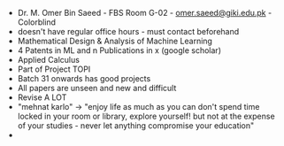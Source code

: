 - Dr. M. Omer Bin Saeed - FBS Room G-02 - omer.saeed@giki.edu.pk - Colorblind
- doesn't have regular office hours - must contact beforehand
- Mathematical Design & Analysis of Machine Learning
- 4 Patents in ML and n Publications in x (google scholar)
- Applied Calculus
- Part of Project TOPI
- Batch 31 onwards has good projects
- All papers are unseen and new and difficult
- Revise A LOT
- "mehnat karlo" $\to$ "enjoy life as much as you can don't spend time locked in your room or library, explore yourself! but not at the expense of your studies - never let anything compromise your education"
- 